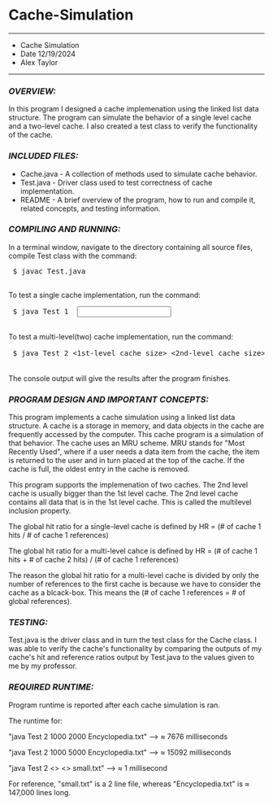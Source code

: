 # Cache-Simulation
****************
* Cache Simulation
* Date 12/19/2024
* Alex Taylor
**************** 

### ***OVERVIEW:***

In this program I designed a cache implemenation using the linked list
data structure. The program can simulate the behavior of a single level 
cache and a two-level cache. I also created a test class to verify the 
functionality of the cache.


### ***INCLUDED FILES:***

 * Cache.java - A collection of methods used to simulate cache behavior.
 * Test.java - Driver class used to test correctness of cache implementation.
 * README - A brief overview of the program, how to run and compile it, related concepts, and testing information.


### ***COMPILING AND RUNNING:***

 In a terminal window, navigate to the directory containing all source files, compile Test
 class with the command:
 <pre>
 $ javac Test.java
 </pre>

 To test a single cache implementation, run the command:
 <pre>
 $ java Test 1 <cache size> <input textfile name>
 </pre>

 To test a multi-level(two) cache implementation, run the command:
 <pre>
 $ java Test 2 <1st-level cache size> <2nd-level cache size> <input textfile name>
 </pre>

 The console output will give the results after the program finishes.


### ***PROGRAM DESIGN AND IMPORTANT CONCEPTS:***

This program implements a cache simulation using a linked list
data structure. A cache is a storage in memory, and data objects
in the cache are frequently accessed by the computer. This cache program
is a simulation of that behavior. The cache uses an MRU scheme. MRU 
stands for "Most Recently Used", where if a user needs a data item from 
the cache, the item is returned to the user and in turn placed at the top
of the cache. If the cache is full, the oldest entry in the cache is removed.

This program supports the implemenation of two caches. The 2nd level
cache is usually bigger than the 1st level cache. The 2nd level cache 
contains all data that is in the 1st level cache. This is called the 
multilevel inclusion property. 

The global hit ratio for a single-level cache is defined by 
HR = (# of cache 1 hits / # of cache 1 references)

The global hit ratio for a multi-level cahce is defined by 
HR = (# of cache 1 hits + # of cache 2 hits) / (# of cache 1 references)

The reason the global hit ratio for a multi-level cache is divided 
by only the number of references to the first cache is because we
have to consider the cache as a blcack-box. 
This means the (# of cache 1 references = # of global references).


### ***TESTING:***

Test.java is the driver class and in turn the test class for the Cache 
class. I was able to verify the cache's functionality by comparing the 
outputs of my cache's hit and reference ratios output by Test.java to
the values given to me by my professor.
 

### ***REQUIRED RUNTIME:***
 
Program runtime is reported after each cache simulation is ran.

The runtime for:

"java Test 2 1000 2000 Encyclopedia.txt" --> ≈ 7676 milliseconds

"java Test 2 1000 5000 Encyclopedia.txt" --> ≈ 15092 milliseconds

"java Test 2 <> <> small.txt" --> ≈ 1 millisecond

For reference, "small.txt" is a 2 line file, whereas "Encyclopedia.txt" 
is ≈ 147,000 lines long.
